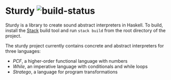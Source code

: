# Sturdy ![build-status](https://travis-ci.org/svenkeidel/sturdy.svg?branch=master)

Sturdy is a library to create sound abstract interpreters in Haskell.
To build, install the [Stack](https://www.haskellstack.org/) build tool and run `stack build` from the root directory of the project.

The sturdy project currently contains concrete and abstract interpreters for three languages:
* _PCF_, a higher-order functional language with numbers
* _While_, an imperative language with conditionals and while loops
* _Stratego_, a language for program transformations